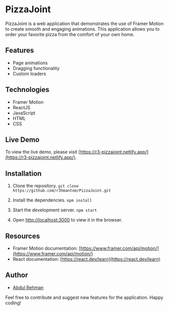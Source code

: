 # PizzaJoint

PizzaJoint is a web application that demonstrates the use of Framer Motion to create smooth and engaging animations. This application allows you to order your favorite pizza from the comfort of your own home. 

## Features
- Page animations
- Dragging functionality
- Custom loaders

## Technologies
- Framer Motion
- ReactJS
- JavaScript
- HTML
- CSS

## Live Demo
To view the live demo, please visit [https://r3-pizzajoint.netlify.app/](https://r3-pizzajoint.netlify.app/).

## Installation
1. Clone the repository.
```git clone https://github.com/r3hmantom/PizzaJoint.git ```

2. Install the dependencies.
```npm install```

3. Start the development server.
```npm start```

4. Open [http://localhost:3000](http://localhost:3000) to view it in the browser.

## Resources
- Framer Motion documentation: [https://www.framer.com/api/motion/](https://www.framer.com/api/motion/)
- React documentation: [https://react.dev/learn](https://react.dev/learn)

## Author
- [Abdul Rehman](https://github.com/r3hmantom)

Feel free to contribute and suggest new features for the application. Happy coding!

